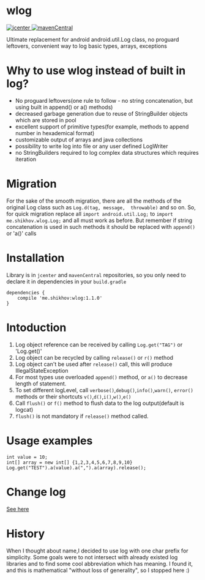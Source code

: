 # wlog
[ ![jcenter](https://api.bintray.com/packages/andrey-shikhov/maven/wlog/images/download.svg) ](https://bintray.com/andrey-shikhov/maven/wlog/_latestVersion)
[ ![mavenCentral](https://maven-badges.herokuapp.com/maven-central/me.shikhov/wlog/badge.png)
](http://search.maven.org/#artifactdetails%7Cme.shikhov%7Cwlog%7C1.0.1%7Caar)

Ultimate replacement for android android.util.Log class, no proguard leftovers, convenient way to log basic types, arrays, exceptions

# Why to use wlog instead of built in log?
* No proguard leftovers(one rule to follow - no string concatenation, but using built in append() or a() methods)
* decreased garbage generation due to reuse of StringBuilder objects which are stored in pool
* excellent support of primitive types(for example, methods to append number in hexademical format)
* customizable output of arrays and java collections
* possibility to write log into file or any user defined LogWriter
* no StringBuilders required to log complex data structures which requires iteration
 
# Migration
For the sake of the smooth migration, there are all the methods of the original Log class such as 
`Log.d(tag, message,  throwable)` 
and so on. So, for quick migration replace all `import android.util.Log;` to `import me.shikhov.wlog.Log;` and all must work as before.
But remember if string concatenation is used in such methods it should be replaced with `append()` or 'a()' calls

# Installation
Library is in `jcenter` and `mavenCentral` repositories, so you only need to declare it in dependencies in your `build.gradle`
```
dependencies {
    compile 'me.shikhov:wlog:1.1.0'
}
```

# Intoduction
1. Log object reference can be received by calling `Log.get("TAG")` or 'Log.get()'
2. Log object can be recycled by calling `release()` or `r()` method
3. Log object can't be used after `release()` call, this will produce IllegalStateException
4. For most types use overloaded `append()` method, or `a()` to decrease length of statement.
5. To set different logLevel, call `verbose()`,`debug()`,`info()`,`warn()`, `error()` methods or their shortcuts `v()`,`d()`,`i()`,`w()`,`e()`
5. Call `flush()` or `f()` method to flush data to the log output(default is logcat)
6. `flush()` is not mandatory if `release()` method called.

# Usage examples
```
int value = 10;
int[] array = new int[] {1,2,3,4,5,6,7,8,9,10}
Log.get("TEST").a(value).a(",").a(array).release();
```
# Change log
[See here](./changelog.md)

# History
When I thought about name,I decided to use log with one char prefix for simplicity.
Some goals were to not intersect with already existed log libraries and to find some cool abbreviation which has meaning.
I found it, and this is mathematical "without loss of generality", so I stopped here :)
